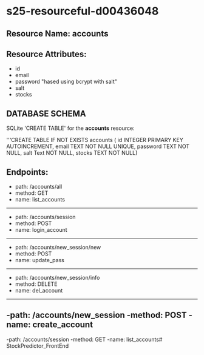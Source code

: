 # s25-resourceful-d00436048

## Resource Name: accounts

## Resource Attributes:
- id
- email
- password "hased using bcrypt with salt"
- salt
- stocks

## DATABASE SCHEMA
SQLite 'CREATE TABLE' for the **accounts** resource:

'''CREATE TABLE IF NOT EXISTS accounts (
      id INTEGER PRIMARY KEY AUTOINCREMENT,
      email TEXT NOT NULL UNIQUE,
      password TEXT NOT NULL,
      salt Text NOT NULL,
      stocks TEXT NOT NULL)

## Endpoints:
- path: /accounts/all
- method: GET
- name: list_accounts
--------------------------------------
- path: /accounts/session
- method: POST
- name: login_account
--------------------------------------
- path: /accounts/new_session/new
- method: POST
- name: update_pass
--------------------------------------
- path: /accounts/new_session/info
- method: DELETE
- name: del_account
--------------------------------------
-path: /accounts/new_session
-method: POST
-name: create_account
--------------------------------------
-path: /accounts/session
-method: GET
-name: list_accounts# StockPredictor_FrontEnd
